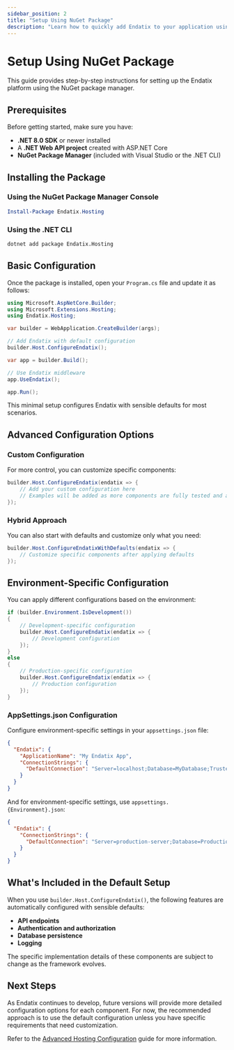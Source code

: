 ```yaml
---
sidebar_position: 2
title: "Setup Using NuGet Package"
description: "Learn how to quickly add Endatix to your application using NuGet"
---
```


# Setup Using NuGet Package

This guide provides step-by-step instructions for setting up the Endatix platform using the NuGet package manager.

## Prerequisites

Before getting started, make sure you have:

- **.NET 8.0 SDK** or newer installed
- A **.NET Web API project** created with ASP.NET Core
- **NuGet Package Manager** (included with Visual Studio or the .NET CLI)

## Installing the Package

### Using the NuGet Package Manager Console

```powershell
Install-Package Endatix.Hosting
```

### Using the .NET CLI

```bash
dotnet add package Endatix.Hosting
```

## Basic Configuration

Once the package is installed, open your `Program.cs` file and update it as follows:

```csharp
using Microsoft.AspNetCore.Builder;
using Microsoft.Extensions.Hosting;
using Endatix.Hosting;

var builder = WebApplication.CreateBuilder(args);

// Add Endatix with default configuration
builder.Host.ConfigureEndatix();

var app = builder.Build();

// Use Endatix middleware
app.UseEndatix();

app.Run();
```

This minimal setup configures Endatix with sensible defaults for most scenarios.

## Advanced Configuration Options

### Custom Configuration

For more control, you can customize specific components:

```csharp
builder.Host.ConfigureEndatix(endatix => {
    // Add your custom configuration here
    // Examples will be added as more components are fully tested and available
});
```

### Hybrid Approach

You can also start with defaults and customize only what you need:

```csharp
builder.Host.ConfigureEndatixWithDefaults(endatix => {
    // Customize specific components after applying defaults
});
```

## Environment-Specific Configuration

You can apply different configurations based on the environment:

```csharp
if (builder.Environment.IsDevelopment())
{
    // Development-specific configuration
    builder.Host.ConfigureEndatix(endatix => {
        // Development configuration
    });
}
else
{
    // Production-specific configuration
    builder.Host.ConfigureEndatix(endatix => {
        // Production configuration
    });
}
```

### AppSettings.json Configuration

Configure environment-specific settings in your `appsettings.json` file:

```json
{
  "Endatix": {
    "ApplicationName": "My Endatix App",
    "ConnectionStrings": {
      "DefaultConnection": "Server=localhost;Database=MyDatabase;Trusted_Connection=True;"
    }
  }
}
```

And for environment-specific settings, use `appsettings.{Environment}.json`:

```json
{
  "Endatix": {
    "ConnectionStrings": {
      "DefaultConnection": "Server=production-server;Database=ProductionDb;Trusted_Connection=True;"
    }
  }
}
```

## What's Included in the Default Setup

When you use `builder.Host.ConfigureEndatix()`, the following features are automatically configured with sensible defaults:

- **API endpoints**
- **Authentication and authorization**
- **Database persistence**
- **Logging**

The specific implementation details of these components are subject to change as the framework evolves.

## Next Steps

As Endatix continues to develop, future versions will provide more detailed configuration options for each component. For now, the recommended approach is to use the default configuration unless you have specific requirements that need customization.

Refer to the [Advanced Hosting Configuration](/docs/building-your-solution/hosting) guide for more information.